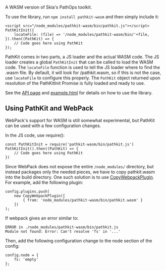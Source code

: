 A WASM version of Skia's PathOps toolkit.

To use the library, run `npm install pathkit-wasm` and then simply include it:

    <script src="/node_modules/pathkit-wasm/bin/pathkit.js"></script>
    PathKitInit({
        locateFile: (file) => '/node_modules/pathkit-wasm/bin/'+file,
    }).then((PathKit) => {
        // Code goes here using PathKit
    });

PathKit comes in two parts, a JS loader and the actual WASM code. The JS loader creates
a global `PathKitInit` that can be called to load the WASM code. The `locateFile` function
is used to tell the JS loader where to find the .wasm file. By default, it will
look for /pathkit.wasm, so if this is not the case, use `locateFile` to configure
this properly.
The `PathKit` object returned upon resolution of the PathKitInit Promise is fully loaded and ready to use.

See the [API page](https://skia.org/user/modules/pathkit) and
[example.html](https://github.com/google/skia/blob/master/modules/pathkit/npm-wasm/example.html)
for details on how to use the library.

Using PathKit and WebPack
-------------------------

WebPack's support for WASM is still somewhat experimental, but PathKit can be
used with a few configuration changes.

In the JS code, use require():

    const PathKitInit = require('pathkit-wasm/bin/pathkit.js')
    PathKitInit().then((PathKit) => {
        // Code goes here using PathKit
    })

Since WebPack does not expose the entire `/node_modules/` directory, but instead
packages only the needed pieces, we have to copy pathkit.wasm into the build directory.
One such solution is to use [CopyWebpackPlugin](https://github.com/webpack-contrib/copy-webpack-plugin).
For example, add the following plugin:

    config.plugins.push(
        new CopyWebpackPlugin([
            { from: 'node_modules/pathkit-wasm/bin/pathkit.wasm' }
        ])
    );

If webpack gives an error similar to:

    ERROR in ./node_modules/pathkit-wasm/bin/pathkit.js
    Module not found: Error: Can't resolve 'fs' in '...'

Then, add the following configuration change to the node section of the config:

    config.node = {
        fs: 'empty'
    };
